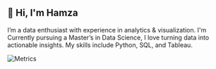 ## 👋 Hi, I'm Hamza
I’m a data enthusiast with experience in analytics & visualization. I'm Currently pursuing a Master’s in Data Science, I love turning data into actionable insights. My skills include Python, SQL, and Tableau.

![Metrics](https://metrics.lecoq.io/hamzasalahds?template=classic&base=header%2C%20activity%2C%20community%2C%20repositories%2C%20metadata&base.indepth=false&base.hireable=false&base.skip=false&config.timezone=America%2FChicago)
